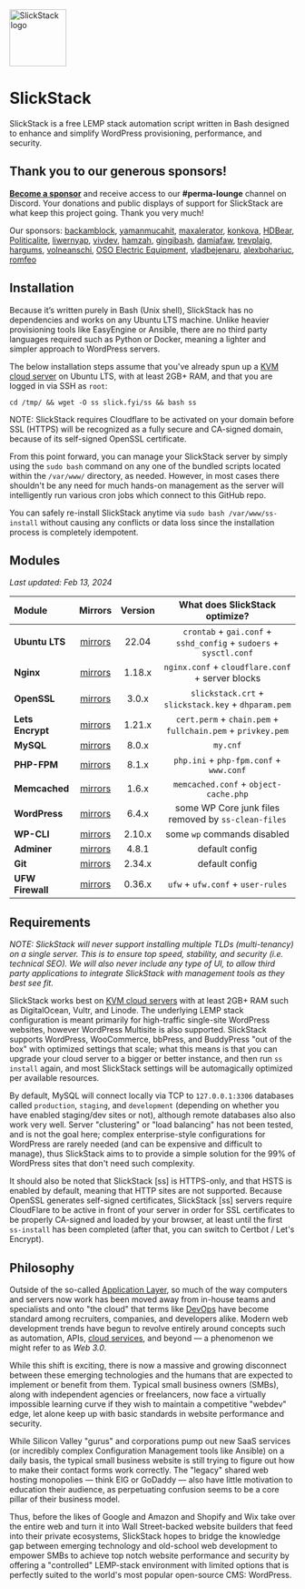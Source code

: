 <img alt="SlickStack logo" src="https://slickstack.io/wp-content/uploads/2022/11/slickstack-logo-smooth-512x512-1.png" width="100px">

# SlickStack

SlickStack is a free LEMP stack automation script written in Bash designed to enhance and simplify WordPress provisioning, performance, and security.

## Thank you to our generous sponsors!

[**Become a sponsor**](https://github.com/sponsors/jessuppi) and receive access to our **#perma-lounge** channel on Discord. Your donations and public displays of support for SlickStack are what keep this project going. Thank you very much!

Our sponsors: [backamblock](https://github.com/backamblock), [yamanmucahit](https://github.com/yamanmucahit), [maxalerator](https://github.com/maxalerator), [konkova](https://github.com/konkova), [HDBear](https://github.com/HDBear), [Politicalite](https://github.com/politicalite), [liwernyap](https://github.com/liwernyap), [vivdev](https://github.com/vivdev), [hamzah](https://github.com/hamzah), [gingibash](https://github.com/gingibash), [damiafaw](https://github.com/damiafaw), [trevplaig](https://github.com/trevplaig), [hargums](https://github.com/hargums), [volneanschi](https://github/volneanschi), [OSO Electric Equipment](https://github.com/Oso-Electric-Equipment), [vladbejenaru](https://github.com/vladbejenaru), [alexbohariuc](https://github.com/alexbohariuc), [romfeo](https://github/romfeo)

## Installation

Because it’s written purely in Bash (Unix shell), SlickStack has no dependencies and works on any Ubuntu LTS machine. Unlike heavier provisioning tools like EasyEngine or Ansible, there are no third party languages required such as Python or Docker, meaning a lighter and simpler approach to WordPress servers.

The below installation steps assume that you've already spun up a [KVM cloud server](https://slickstack.io/hosting) on Ubuntu LTS, with at least 2GB+ RAM, and that you are logged in via SSH as `root`:

```
cd /tmp/ && wget -O ss slick.fyi/ss && bash ss
```

NOTE: SlickStack requires Cloudflare to be activated on your domain before SSL (HTTPS) will be recognized as a fully secure and CA-signed domain, because of its self-signed OpenSSL certificate.

From this point forward, you can manage your SlickStack server by simply using the `sudo bash` command on any one of the bundled scripts located within the `/var/www/` directory, as needed. However, in most cases there shouldn't be any need for much hands-on management as the server will intelligently run various cron jobs which connect to this GitHub repo.

You can safely re-install SlickStack anytime via `sudo bash /var/www/ss-install` without causing any conflicts or data loss since the installation process is completely idempotent.

## Modules

*Last updated: Feb 13, 2024*

| Module | Mirrors | Version | What does SlickStack optimize? |
| :------------- | :----------: | :----------: | :----------: |
| **Ubuntu LTS** | [mirrors](https://mirrors.slickstack.io/modules/ubuntu/) | 22.04 | `crontab` + `gai.conf` + `sshd_config` + `sudoers` + `sysctl.conf` |
| **Nginx** | [mirrors](https://mirrors.slickstack.io/modules/nginx/) | 1.18.x | `nginx.conf` + `cloudflare.conf` + server blocks |
| **OpenSSL** | [mirrors](https://mirrors.slickstack.io/modules/openssl/) | 3.0.x | `slickstack.crt` + `slickstack.key` + `dhparam.pem` |
| **Lets Encrypt** | [mirrors](https://mirrors.slickstack.io/modules/letsencrypt/) | 1.21.x | `cert.perm` + `chain.pem` + `fullchain.pem` + `privkey.pem` |
| **MySQL** | [mirrors](https://mirrors.slickstack.io/modules/mysql/) | 8.0.x | `my.cnf` |
| **PHP-FPM** | [mirrors](https://mirrors.slickstack.io/modules/php-fpm/) | 8.1.x | `php.ini` + `php-fpm.conf` + `www.conf` |
| **Memcached** | [mirrors](https://mirrors.slickstack.io/modules/memcached/) | 1.6.x | `memcached.conf` + `object-cache.php` |
| **WordPress** | [mirrors](https://mirrors.slickstack.io/modules/wordpress/) | 6.4.x | some WP Core junk files removed by `ss-clean-files` |
| **WP-CLI** | [mirrors](https://mirrors.slickstack.io/modules/wordpress/wp-cli/) | 2.10.x | some `wp` commands disabled |
| **Adminer** | [mirrors](https://mirrors.slickstack.io/modules/adminer/) | 4.8.1 | default config |
| **Git** | [mirrors](https://mirrors.slickstack.io/modules/git/) | 2.34.x | default config |
| **UFW Firewall** | [mirrors](https://mirrors.slickstack.io/modules/ufw-firewall/) | 0.36.x | `ufw` + `ufw.conf` + `user-rules` |

## Requirements

*NOTE: SlickStack will never support installing multiple TLDs (multi-tenancy) on a single server. This is to ensure top speed, stability, and security (i.e. technical SEO). We will also never include any type of UI, to allow third party applications to integrate SlickStack with management tools as they best see fit.*

SlickStack works best on [KVM cloud servers](https://slickstack.io/hosting) with at least 2GB+ RAM such as DigitalOcean, Vultr, and Linode. The underlying LEMP stack configuration is meant primarily for high-traffic single-site WordPress websites, however WordPress Multisite is also supported. SlickStack supports WordPress, WooCommerce, bbPress, and BuddyPress "out of the box" with optimized settings that scale; what this means is that you can upgrade your cloud server to a bigger or better instance, and then run `ss install` again, and most SlickStack settings will be automagically optimized per available resources.

By default, MySQL will connect locally via TCP to `127.0.0.1:3306` databases called `production`, `staging`, and `development` (depending on whether you have enabled staging/dev sites or not), although remote databases also also work very well. Server "clustering" or "load balancing" has not been tested, and is not the goal here; complex enterprise-style configurations for WordPress are rarely needed (and can be expensive and difficult to manage), thus SlickStack aims to to provide a simple solution for the 99% of WordPress sites that don't need such complexity.

It should also be noted that SlickStack [ss] is HTTPS-only, and that HSTS is enabled by default, meaning that HTTP sites are not supported. Because OpenSSL generates self-signed certificates, SlickStack [ss] servers require CloudFlare to be active in front of your server in order for SSL certificates to be properly CA-signed and loaded by your browser, at least until the first `ss-install` has been completed (after that, you can switch to Certbot / Let's Encrypt).

## Philosophy

Outside of the so-called [Application Layer](https://en.wikipedia.org/wiki/Application_layer), so much of the way computers and servers now work has been moved away from in-house teams and specialists and onto "the cloud" that terms like [DevOps](https://www.reddit.com/r/devops/comments/3rpzem/devops_vs_sysadmin/cwqmlnd/) have become standard among recruiters, companies, and developers alike. Modern web development trends have begun to revolve entirely around concepts such as automation, APIs, [cloud services](https://www.bcsg.com/wp-content/uploads/2015/03/The-small-business-revolution-trends-in-SMB-cloud-adoption.pdf), and beyond — a phenomenon we might refer to as *Web 3.0*.

While this shift is exciting, there is now a massive and growing disconnect between these emerging technologies and the humans that are expected to implement or benefit from them. Typical small business owners (SMBs), along with independent agencies or freelancers, now face a virtually impossible learning curve if they wish to maintain a competitive "webdev" edge, let alone keep up with basic standards in website performance and security.

While Silicon Valley "gurus" and corporations pump out new SaaS services (or incredibly complex Configuration Management tools like Ansible) on a daily basis, the typical small business website is still trying to figure out how to make their contact forms work correctly. The "legacy" shared web hosting monopolies — think EIG or GoDaddy — also have little motivation to education their audience, as perpetuating confusion seems to be a core pillar of their business model.

Thus, before the likes of Google and Amazon and Shopify and Wix take over the entire web and turn it into Wall Street-backed website builders that feed into their private ecosystems, SlickStack hopes to bridge the knowledge gap between emerging technology and old-school web development to empower SMBs to achieve top notch website performance and security by offering a "controlled" LEMP-stack environment with limited options that is perfectly suited to the world's most popular open-source CMS: WordPress.
